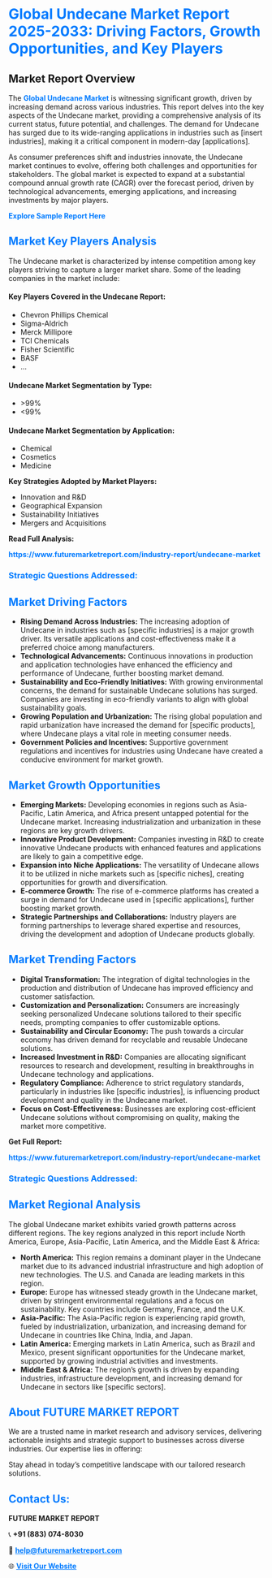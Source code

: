 <h1 style="color: #007BFF;">Global Undecane Market Report 2025-2033: Driving Factors, Growth Opportunities, and Key Players</h1>

<section id="overview">
<h2>Market Report Overview</h2>
<p>The <a href="https://www.futuremarketreport.com/industry-report/undecane-market" style="color: #007BFF; text-decoration: none;"><strong>Global Undecane Market</strong></a> is witnessing significant growth, driven by increasing demand across various industries. This report delves into the key aspects of the Undecane market, providing a comprehensive analysis of its current status, future potential, and challenges. The demand for Undecane has surged due to its wide-ranging applications in industries such as [insert industries], making it a critical component in modern-day [applications].</p>
<p>As consumer preferences shift and industries innovate, the Undecane market continues to evolve, offering both challenges and opportunities for stakeholders. The global market is expected to expand at a substantial compound annual growth rate (CAGR) over the forecast period, driven by technological advancements, emerging applications, and increasing investments by major players.</p>
</section>

<section id="overview">
<p><a href="https://www.futuremarketreport.com/request-sample/reportId=109703" style="color: #007BFF; text-decoration: none;"><strong>Explore Sample Report Here</strong></a></p>
</section>

<section id="key-players">
<h2 style="color: #007BFF;">Market Key Players Analysis</h2>
<p>The Undecane market is characterized by intense competition among key players striving to capture a larger market share. Some of the leading companies in the market include:</p>
<h4>Key Players Covered in the Undecane Report:</h4>
<ul><li>Chevron Phillips Chemical</li><li>Sigma-Aldrich</li><li>Merck Millipore</li><li>TCI Chemicals</li><li>Fisher Scientific</li><li>BASF</li><li>...</li></ul>
<h4>Undecane Market Segmentation by Type:</h4>
<ul><li>&gt;99%</li><li>&lt;99%</li></ul>

<h4>Undecane Market Segmentation by Application:</h4>
<ul><li>Chemical</li><li>Cosmetics</li><li>Medicine</li></ul>
<p><strong>Key Strategies Adopted by Market Players:</strong></p>
<ul>
<li>Innovation and R&D</li>
<li>Geographical Expansion</li>
<li>Sustainability Initiatives</li>
<li>Mergers and Acquisitions</li>
</ul>
</section>

<section>
<p><strong>Read Full Analysis: </strong></p><a href="https://www.futuremarketreport.com/industry-report/undecane-market" style="color: #007BFF; text-decoration: none;"><strong>https://www.futuremarketreport.com/industry-report/undecane-market</strong></a>
<h3 style="color: #007BFF;">Strategic Questions Addressed:</h3>
</section>

<section id="driving-factors">
<h2 style="color: #007BFF;">Market Driving Factors</h2>
<ul>
<li><strong>Rising Demand Across Industries:</strong> The increasing adoption of Undecane in industries such as [specific industries] is a major growth driver. Its versatile applications and cost-effectiveness make it a preferred choice among manufacturers.</li>
<li><strong>Technological Advancements:</strong> Continuous innovations in production and application technologies have enhanced the efficiency and performance of Undecane, further boosting market demand.</li>
<li><strong>Sustainability and Eco-Friendly Initiatives:</strong> With growing environmental concerns, the demand for sustainable Undecane solutions has surged. Companies are investing in eco-friendly variants to align with global sustainability goals.</li>
<li><strong>Growing Population and Urbanization:</strong> The rising global population and rapid urbanization have increased the demand for [specific products], where Undecane plays a vital role in meeting consumer needs.</li>
<li><strong>Government Policies and Incentives:</strong> Supportive government regulations and incentives for industries using Undecane have created a conducive environment for market growth.</li>
</ul>
</section>

<section id="growth-opportunities">
<h2 style="color: #007BFF;">Market Growth Opportunities</h2>
<ul>
<li><strong>Emerging Markets:</strong> Developing economies in regions such as Asia-Pacific, Latin America, and Africa present untapped potential for the Undecane market. Increasing industrialization and urbanization in these regions are key growth drivers.</li>
<li><strong>Innovative Product Development:</strong> Companies investing in R&D to create innovative Undecane products with enhanced features and applications are likely to gain a competitive edge.</li>
<li><strong>Expansion into Niche Applications:</strong> The versatility of Undecane allows it to be utilized in niche markets such as [specific niches], creating opportunities for growth and diversification.</li>
<li><strong>E-commerce Growth:</strong> The rise of e-commerce platforms has created a surge in demand for Undecane used in [specific applications], further boosting market growth.</li>
<li><strong>Strategic Partnerships and Collaborations:</strong> Industry players are forming partnerships to leverage shared expertise and resources, driving the development and adoption of Undecane products globally.</li>
</ul>
</section>

<section id="trending-factors">
<h2 style="color: #007BFF;">Market Trending Factors</h2>
<ul>
<li><strong>Digital Transformation:</strong> The integration of digital technologies in the production and distribution of Undecane has improved efficiency and customer satisfaction.</li>
<li><strong>Customization and Personalization:</strong> Consumers are increasingly seeking personalized Undecane solutions tailored to their specific needs, prompting companies to offer customizable options.</li>
<li><strong>Sustainability and Circular Economy:</strong> The push towards a circular economy has driven demand for recyclable and reusable Undecane solutions.</li>
<li><strong>Increased Investment in R&D:</strong> Companies are allocating significant resources to research and development, resulting in breakthroughs in Undecane technology and applications.</li>
<li><strong>Regulatory Compliance:</strong> Adherence to strict regulatory standards, particularly in industries like [specific industries], is influencing product development and quality in the Undecane market.</li>
<li><strong>Focus on Cost-Effectiveness:</strong> Businesses are exploring cost-efficient Undecane solutions without compromising on quality, making the market more competitive.</li>
</ul>
</section>

<section>
<p><strong>Get Full Report: </strong></p><a href="https://www.futuremarketreport.com/industry-report/undecane-market" style="color: #007BFF; text-decoration: none;"><strong>https://www.futuremarketreport.com/industry-report/undecane-market</strong></a>
<h3 style="color: #007BFF;">Strategic Questions Addressed:</h3>
</section>


<section id="regional-analysis">
<h2 style="color: #007BFF;">Market Regional Analysis</h2>
<p>The global Undecane market exhibits varied growth patterns across different regions. The key regions analyzed in this report include North America, Europe, Asia-Pacific, Latin America, and the Middle East & Africa:</p>
<ul>
<li><strong>North America:</strong> This region remains a dominant player in the Undecane market due to its advanced industrial infrastructure and high adoption of new technologies. The U.S. and Canada are leading markets in this region.</li>
<li><strong>Europe:</strong> Europe has witnessed steady growth in the Undecane market, driven by stringent environmental regulations and a focus on sustainability. Key countries include Germany, France, and the U.K.</li>
<li><strong>Asia-Pacific:</strong> The Asia-Pacific region is experiencing rapid growth, fueled by industrialization, urbanization, and increasing demand for Undecane in countries like China, India, and Japan.</li>
<li><strong>Latin America:</strong> Emerging markets in Latin America, such as Brazil and Mexico, present significant opportunities for the Undecane market, supported by growing industrial activities and investments.</li>
<li><strong>Middle East & Africa:</strong> The region’s growth is driven by expanding industries, infrastructure development, and increasing demand for Undecane in sectors like [specific sectors].</li>
</ul>
</section>

<footer>
<h2 style="color: #007BFF;">About FUTURE MARKET REPORT</h2>
<p>We are a trusted name in market research and advisory services, delivering actionable insights and strategic support to businesses across diverse industries. Our expertise lies in offering:</p>

<p>Stay ahead in today’s competitive landscape with our tailored research solutions.</p>

<h2 style="color: #007BFF;">Contact Us:</h2>
<p><strong>FUTURE MARKET REPORT</strong></p>
<p>📞 <strong>+91 (883) 074-8030</strong></p>
<p>📧 <strong><a href="mailto:help@futuremarketreport.com" style="color: #007BFF;">help@futuremarketreport.com</a></strong></p>
<p>🌐 <strong><a href="https://www.futuremarketreport.com/" style="color: #007BFF;">Visit Our Website</a></strong></p>
</footer>